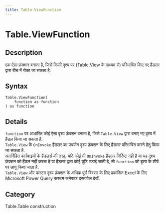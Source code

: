 ```yaml
---
title: Table.ViewFunction
---
```


# Table.ViewFunction


## Description

एक ऐसा फ़ंक्शन बनाता है, जिसे किसी दृश्य पर (Table.View के माध्यम से) परिभाषित किए गए हैंडलर द्वारा बीच में रोका जा सकता है.


## Syntax

```powerquery
Table.ViewFunction(
    function as function
) as function
```


## Details

<code>function</code> पर आधारित कोई ऐसा दृश्य फ़ंक्शन बनाता है, जिसे <code>Table.View</code> द्वारा बनाए गए दृश्य में हैंडल किया जा सकता है.<br /> <code>Table.View</code> के <code>OnInvoke</code> हैंडलर का उपयोग दृश्य फ़ंक्शन के लिए हैंडलर परिभाषित करने हेतु किया जा सकता है.<br />अंतर्निहित कार्रवाइयों के हैंडलर्स की तरह, यदि कोई भी <code>OnInvoke</code> हैंडलर निर्दिष्ट नहीं है या यह दृश्य फ़ंक्शन को हैंडल नहीं करता है या हैंडलर द्वारा कोई त्रुटि उठाई जाती है, तो <code>function</code> को दृश्य के शीर्ष पर लागू किया जाता है.<br /> <code>Table.View</code> और कस्टम दृश्य फ़ंक्शन के अधिक पूर्ण विवरण के लिए प्रकाशित Excel के लिए Microsoft Power Query कस्टम कनेक्टर दस्तावेज़ देखें.<br />



## Category
Table.Table construction

